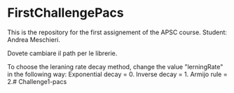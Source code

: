 # FirstChallengePacs

This is the repository for the first assignement of the APSC course.
Student: Andrea Meschieri.


Dovete cambiare il path per le librerie.


To choose the leraning rate decay method, change the value "lerningRate" in the following way:
Exponential decay = 0. Inverse decay = 1. Armijo rule = 2.# Challenge1-pacs
